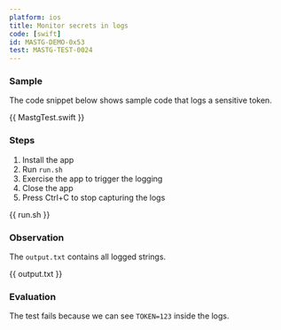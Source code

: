 ```yaml
---
platform: ios
title: Monitor secrets in logs
code: [swift]
id: MASTG-DEMO-0x53
test: MASTG-TEST-0024
---
```


### Sample

The code snippet below shows sample code that logs a sensitive token.

{{ MastgTest.swift }}

### Steps

1. Install the app
2. Run `run.sh`
3. Exercise the app to trigger the logging
4. Close the app
5. Press Ctrl+C to stop capturing the logs

{{ run.sh }}

### Observation

The `output.txt` contains all logged strings.

{{ output.txt }}

### Evaluation

The test fails because we can see `TOKEN=123` inside the logs.
